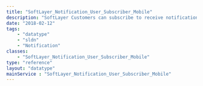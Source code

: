 ```yaml
---
title: "SoftLayer_Notification_User_Subscriber_Mobile"
description: "SoftLayer Customers can subscribe to receive notifications for various notification types.  This service also allows you to 'turn on' or 'turn off' notification messages sent to a subscriber for certain notifications. "
date: "2018-02-12"
tags:
    - "datatype"
    - "sldn"
    - "Notification"
classes:
    - "SoftLayer_Notification_User_Subscriber_Mobile"
type: "reference"
layout: "datatype"
mainService : "SoftLayer_Notification_User_Subscriber_Mobile"
---
```


